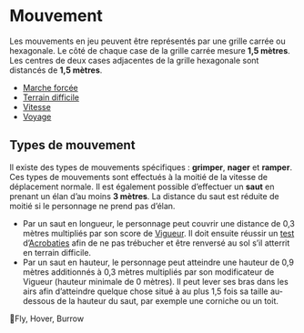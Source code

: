 # Mouvement

Les mouvements en jeu peuvent être représentés par une grille carrée ou hexagonale. Le côté de chaque case de la grille carrée mesure **1,5 mètres**. Les centres de deux cases adjacentes de la grille hexagonale sont distancés de **1,5 mètres**.

- [Marche forcée](/docs/aventure/mouvement/marche-forcee.md)
- [Terrain difficile](/docs/aventure/mouvement/terrain-difficile.md)
- [Vitesse](/docs/aventure/mouvement/vitesse.md)
- [Voyage](/docs/aventure/mouvement/voyage.md)

## Types de mouvement

Il existe des types de mouvements spécifiques : **grimper**, **nager** et **ramper**. Ces types de mouvements sont effectués à la moitié de la vitesse de déplacement normale. Il est également possible d’effectuer un **saut** en prenant un élan d’au moins **3 mètres**. La distance du saut est réduite de moitié si le personnage ne prend pas d’élan.

- Par un saut en longueur, le personnage peut couvrir une distance de 0,3 mètres multipliés par son score de [Vigueur](/docs/attributs/vigueur.md). Il doit ensuite réussir un [test](/docs/tests.md) d’[Acrobaties](/docs/competences/acrobaties.md) afin de ne pas trébucher et être renversé au sol s’il atterrit en terrain difficile.
- Par un saut en hauteur, le personnage peut atteindre une hauteur de 0,9 mètres additionnés à 0,3 mètres multipliés par son modificateur de Vigueur (hauteur minimale de 0 mètres). Il peut lever ses bras dans les airs afin d’atteindre quelque chose situé à au plus 1,5 fois sa taille au-dessous de la hauteur du saut, par exemple une corniche ou un toit.

🚧Fly, Hover, Burrow

